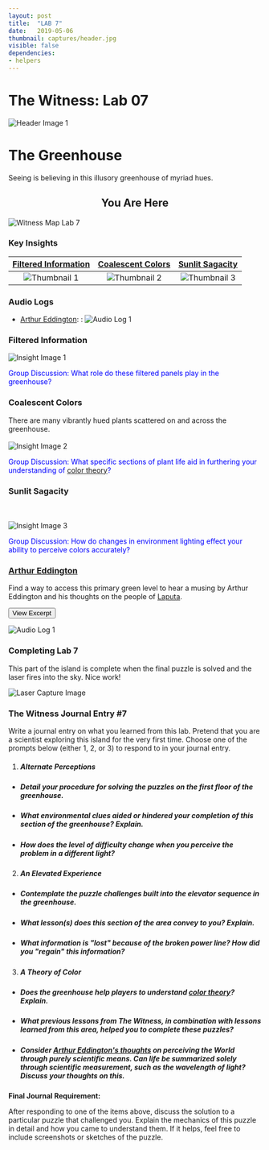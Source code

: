 ```yaml
---
layout: post
title:  "LAB 7"
date:   2019-05-06
thumbnail: captures/header.jpg
visible: false
dependencies:
- helpers
---
```


# **The Witness: Lab 07**

![Header Image 1](captures/header.jpg#header)
# The Greenhouse

Seeing is believing in this illusory greenhouse of myriad hues.

## <center>You Are Here</center>

![Witness Map Lab 7](captures/Witness_Map_Lab7.jpg#capture)

### Key Insights

| [Filtered Information](#filtered-information) | [Coalescent Colors](#coalescent-colors) | [Sunlit Sagacity](#sunlit-sagacity) |
|:-:|:-:|:-:|
|![Thumbnail 1](captures/insight_1.jpg#thumbnail)| ![Thumbnail 2](captures/insight_2.jpg#thumbnail)| ![Thumbnail 3](captures/insight_3.jpg#thumbnail)|

### Audio Logs

- [Arthur Eddington](#arthur-eddington):
: ![Audio Log 1](captures/audio_log_1.jpg#audio_log)

### Filtered Information

![Insight Image 1](captures/insight_1.jpg#capture)

<span style="color: blue">Group Discussion: What role do these filtered panels play in the greenhouse?</span>

### Coalescent Colors
There are many vibrantly hued plants scattered on and across the greenhouse.
<br><br>
![Insight Image 2](captures/insight_2.jpg#capture)

<span style="color: blue">Group Discussion: What specific sections of plant life aid in furthering your understanding of [color theory](https://colormatters.com/color-and-design/basic-color-theory)?</span>

### Sunlit Sagacity
<br><br>
![Insight Image 3](captures/insight_3.jpg#capture)

<span style="color: blue">Group Discussion: How do changes in environment lighting effect your ability to perceive colors accurately?</span>

### [Arthur Eddington](https://psychology.fas.harvard.edu/people/b-f-skinner)

Find a way to access this primary green level to hear a musing by Arthur Eddington and his thoughts on the people of [Laputa](https://en.wikipedia.org/wiki/Laputa).

<button onclick="collapseExcerpt1()">View Excerpt</button>

<div id="excerpt1" style="display:none">
As scientists, we realise that colour is merely a question
of the wavelengths of aethereal vibrations,

but that does not seem to have dispelled the feeling
that eyes which reflect light near wavelength 4800
are a subject for rhapsody

whilst those which reflect wavelength 5300
are left unsung.

We have not yet reached the practice of the Laputans, who,
“if they would, for example, praise the beauty of a
woman, or any other animal,

they describe it by rhombs, circles,
parallelograms, ellipses, and other geometrical terms.”

The materialist who is convinced that all phenomena
arise from electrons and quanta and the like
controlled by mathematical formulae,

must presumably hold the belief
that his wife is a rather elaborate differential equation,

but he is probably tactful enough
not to obtrude this opinion in domestic life.

If this kind of scientific dissection
is felt to be inadequate and irrelevant
in ordinary personal relationships,

it is surely out of place
in the most personal relationship of all —
that of the human soul to a divine spirit.

<br>---<br>
Arthur Eddington, 1927
</div>

![Audio Log 1](captures/audio_log_1.jpg#capture)

### Completing Lab 7

This part of the island is complete when the final puzzle is solved and the laser fires into the sky. Nice work!

![Laser Capture Image](captures/laser_capture.jpg#header)

### The Witness Journal Entry #7

Write a journal entry on what you learned from this lab. Pretend that you are a scientist exploring this island for the very first time. Choose one of the prompts below (either 1, 2, or 3) to respond to in your journal entry.

1. ##### **Alternate Perceptions**
  - ##### Detail your procedure for solving the puzzles on the first floor of the greenhouse.
  - ##### What environmental clues aided or hindered your completion of this section of the greenhouse? Explain.
  - ##### How does the level of difficulty change when you perceive the problem in a different light?

2. ##### **An Elevated Experience**
  - ##### Contemplate the puzzle challenges built into the elevator sequence in the greenhouse.
  - ##### What lesson(s) does this section of the area convey to you? Explain.
  - ##### What information is "lost" because of the broken power line? How did you "regain" this information?

3. ##### **A Theory of Color**
  - ##### Does the greenhouse help players to understand [color theory](https://colormatters.com/color-and-design/basic-color-theory)? Explain.
  - ##### What previous lessons from The Witness, in combination with lessons learned from this area, helped you to complete these puzzles?
  - ##### Consider [Arthur Eddington's thoughts](#arthur-eddington) on perceiving the World through purely scientific means. Can life be summarized solely through scientific measurement, such as the wavelength of light? Discuss your thoughts on this.

**Final Journal Requirement:**

After responding to one of the items above, discuss the solution to a particular puzzle that challenged you. Explain the mechanics of this puzzle in detail and how you came to understand them. If it helps, feel free to include screenshots or sketches of the puzzle.
